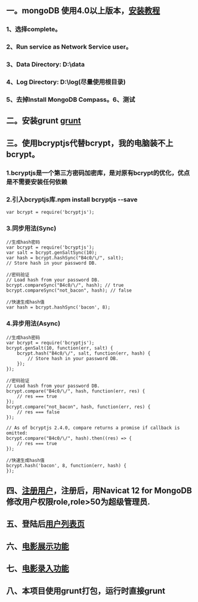 ## 一。mongoDB 使用4.0以上版本，[安装教程](https://blog.csdn.net/sj2050/article/details/82838882)
### 1、选择complete。
### 2、Run service as Network Service user。
### 3、Data Directory:  D:\data  
### 4、Log Directory:  D:\log(尽量使用根目录)
### 5、去掉Install MongoDB Compass。6、测试[](http://localhost:27017)
## 二。安装grunt [grunt](https://blog.csdn.net/sinat_38992528/article/details/79400595)
## 三。使用bcryptjs代替bcrypt，我的电脑装不上bcrypt。
### 1.bcryptjs是一个第三方密码加密库，是对原有bcrypt的优化，优点是不需要安装任何依赖
### 2.引入bcryptjs库.npm install bcryptjs --save
```
var bcrypt = require('bcryptjs');
```
### 3.同步用法(Sync)
```
//生成hash密码
var bcrypt = require('bcryptjs');
var salt = bcrypt.genSaltSync(10);
var hash = bcrypt.hashSync("B4c0/\/", salt);
// Store hash in your password DB. 
```
```
//密码验证
// Load hash from your password DB. 
bcrypt.compareSync("B4c0/\/", hash); // true 
bcrypt.compareSync("not_bacon", hash); // false 
```
```
//快速生成hash值
var hash = bcrypt.hashSync('bacon', 8);
```
### 4.异步用法(Async)
```
//生成hash密码
var bcrypt = require('bcryptjs');
bcrypt.genSalt(10, function(err, salt) {
    bcrypt.hash("B4c0/\/", salt, function(err, hash) {
        // Store hash in your password DB. 
    });
});
```
```
//密码验证
// Load hash from your password DB. 
bcrypt.compare("B4c0/\/", hash, function(err, res) {
    // res === true 
});
bcrypt.compare("not_bacon", hash, function(err, res) {
    // res === false 
});
 
// As of bcryptjs 2.4.0, compare returns a promise if callback is omitted: 
bcrypt.compare("B4c0/\/", hash).then((res) => {
    // res === true 
});
```
```
//快速生成hash值
bcrypt.hash('bacon', 8, function(err, hash) {
});
```
## 四、[注册用户](http://localhost:3001)，注册后，用Navicat 12 for MongoDB修改用户权限role,role>50为超级管理员.
## 五、登陆后[用户列表页](http://localhost:3001/admin/user/list)
## 六、[电影展示功能](http://localhost:3001/admin/movie/list)
## 七、[电影录入功能](http://localhost:3001/admin/movie/new)
## 八、本项目使用grunt打包，运行时直接grunt
